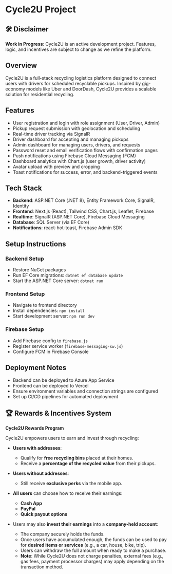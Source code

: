 
# Cycle2U Project

## 🛠 Disclaimer
**Work in Progress**: Cycle2U is an active development project. Features, logic, and incentives are subject to change as we refine the platform.

## Overview
Cycle2U is a full-stack recycling logistics platform designed to connect users with drivers for scheduled recyclable pickups. Inspired by gig-economy models like Uber and DoorDash, Cycle2U provides a scalable solution for residential recycling.

## Features
- User registration and login with role assignment (User, Driver, Admin)
- Pickup request submission with geolocation and scheduling
- Real-time driver tracking via SignalR
- Driver dashboard for accepting and managing pickups
- Admin dashboard for managing users, drivers, and requests
- Password reset and email verification flows with confirmation pages
- Push notifications using Firebase Cloud Messaging (FCM)
- Dashboard analytics with Chart.js (user growth, driver activity)
- Avatar upload with preview and cropping
- Toast notifications for success, error, and backend-triggered events

## Tech Stack
- **Backend**: ASP.NET Core (.NET 8), Entity Framework Core, SignalR, Identity
- **Frontend**: Next.js (React), Tailwind CSS, Chart.js, Leaflet, Firebase
- **Realtime**: SignalR (ASP.NET Core), Firebase Cloud Messaging
- **Database**: SQL Server (via EF Core)
- **Notifications**: react-hot-toast, Firebase Admin SDK

## Setup Instructions

### Backend Setup
- Restore NuGet packages
- Run EF Core migrations: `dotnet ef database update`
- Start the ASP.NET Core server: `dotnet run`

### Frontend Setup
- Navigate to frontend directory
- Install dependencies: `npm install`
- Start development server: `npm run dev`

### Firebase Setup
- Add Firebase config to `firebase.js`
- Register service worker (`firebase-messaging-sw.js`)
- Configure FCM in Firebase Console

## Deployment Notes
- Backend can be deployed to Azure App Service
- Frontend can be deployed to Vercel
- Ensure environment variables and connection strings are configured
- Set up CI/CD pipelines for automated deployment

## 🏆 Rewards & Incentives System

**Cycle2U Rewards Program**

Cycle2U empowers users to earn and invest through recycling:

- **Users with addresses**:
  - Qualify for **free recycling bins** placed at their homes.
  - Receive a **percentage of the recycled value** from their pickups.

- **Users without addresses**:
  - Still receive **exclusive perks** via the mobile app.

- **All users** can choose how to receive their earnings:
  - **Cash App**
  - **PayPal**
  - **Quick payout options**

- Users may also **invest their earnings** into a **company-held account**:
  - The company securely holds the funds.
  - Once users have accumulated enough, the funds can be used to pay for **desired items or services** (e.g., a car, house, bike, trip).
  - Users can withdraw the full amount when ready to make a purchase.
  - **Note**: While Cycle2U does not charge penalties, external fees (e.g., gas fees, payment processor charges) may apply depending on the transaction method.